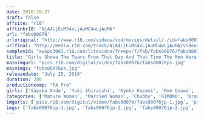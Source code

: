 ```yaml
---
date: 2018-10-27
draft: false
affsite: "r18"
afflinkr18: "NjA4LjEuMS4xLjAuMC4wLjAuMA"
url: "fabs00076"
urloriginal: "http://www.r18.com/videos/vod/movies/detail/-/id=fabs00076"
urlfinal: "http://media.r18.com/track/NjA4LjEuMS4xLjAuMC4wLjAuMA/videos/vod/movies/detail/-/id=fabs00076"
samplevid: "awspv3001.r18.com/litevideo/freepv/f/fab/fabs00076/fabs00076_dmb_w.mp4"
title: "Girls Showa The Tears From That Day And That Time The Men Were Strong And The Women Were Sexual A Woman Is Beautiful, Lustful, Sensual"
mainimgurl: "pics.r18.com/digital/video/fabs00076/fabs00076ps.jpg"
mainimgs: "fabs00076ps.jpg"
releasedate: "July 25, 2016"
duration: 290
productioncomp: "FA Pro"
girls: ['Sayaka Ando', 'Yuki Shiraishi', 'Kyoko Kazami', 'Moe Osawa', 'Miyuki Fujimori', 'Kana Mochizuki (Mari Matsuzawa)', 'Sayuri Matsunaga', 'Hiromi Okayasu', 'Chisato Shoda', 'Maika Asai']
categories: ['Mature Woman', 'Married Woman', 'Chubby', 'KIMONO', 'Drama', 'Over 4 Hours', 'Prestige / HERO / FA Pro SALE']
imgurls: ['pics.r18.com/digital/video/fabs00076/fabs00076jp-1.jpg', 'pics.r18.com/digital/video/fabs00076/fabs00076jp-2.jpg', 'pics.r18.com/digital/video/fabs00076/fabs00076jp-3.jpg', 'pics.r18.com/digital/video/fabs00076/fabs00076jp-4.jpg', 'pics.r18.com/digital/video/fabs00076/fabs00076jp-5.jpg', 'pics.r18.com/digital/video/fabs00076/fabs00076jp-6.jpg', 'pics.r18.com/digital/video/fabs00076/fabs00076jp-7.jpg', 'pics.r18.com/digital/video/fabs00076/fabs00076jp-8.jpg', 'pics.r18.com/digital/video/fabs00076/fabs00076jp-9.jpg', 'pics.r18.com/digital/video/fabs00076/fabs00076jp-10.jpg', 'pics.r18.com/digital/video/fabs00076/fabs00076jp-11.jpg', 'pics.r18.com/digital/video/fabs00076/fabs00076jp-12.jpg', 'pics.r18.com/digital/video/fabs00076/fabs00076jp-13.jpg', 'pics.r18.com/digital/video/fabs00076/fabs00076jp-14.jpg', 'pics.r18.com/digital/video/fabs00076/fabs00076jp-15.jpg', 'pics.r18.com/digital/video/fabs00076/fabs00076jp-16.jpg', 'pics.r18.com/digital/video/fabs00076/fabs00076jp-17.jpg', 'pics.r18.com/digital/video/fabs00076/fabs00076jp-18.jpg', 'pics.r18.com/digital/video/fabs00076/fabs00076jp-19.jpg', 'pics.r18.com/digital/video/fabs00076/fabs00076jp-20.jpg']
imgs: ['fabs00076jp-1.jpg', 'fabs00076jp-2.jpg', 'fabs00076jp-3.jpg', 'fabs00076jp-4.jpg', 'fabs00076jp-5.jpg', 'fabs00076jp-6.jpg', 'fabs00076jp-7.jpg', 'fabs00076jp-8.jpg', 'fabs00076jp-9.jpg', 'fabs00076jp-10.jpg', 'fabs00076jp-11.jpg', 'fabs00076jp-12.jpg', 'fabs00076jp-13.jpg', 'fabs00076jp-14.jpg', 'fabs00076jp-15.jpg', 'fabs00076jp-16.jpg', 'fabs00076jp-17.jpg', 'fabs00076jp-18.jpg', 'fabs00076jp-19.jpg', 'fabs00076jp-20.jpg']
---
```

